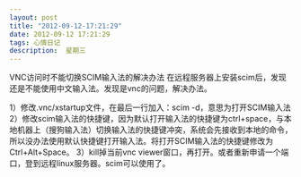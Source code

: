 ```yaml
---
layout: post
title: "2012-09-12-17:21:29"
date: 2012-09-12 17:21:29
tags: 心情日记
description:  星期三
---
```

VNC访问时不能切换SCIM输入法的解决办法 
	在远程服务器上安装scim后，发现还是不能使用中文输入法。发现是vnc的问题，解决办法。


1）修改.vnc/xstartup文件，在最后一行加入：scim -d，意思为打开SCIM输入法
2）修改scim输入法的快捷键，因为默认打开输入法的快捷键为ctrl+space，与本地机器上（搜狗输入法）切换输入法的快捷键冲突，系统会先接收到本地的命令，所以没办法使用默认快捷键打开输入法。将打开SCIM输入法的快捷键修改为Ctrl+Alt+Space。
3）kill掉当前vnc viewer窗口，再打开。或者重新申请一个端口，登到远程linux服务器。scim可以使用了。
